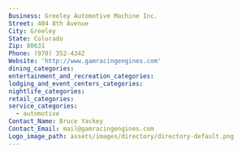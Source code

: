 ```yaml
---
Business: Greeley Automotive Machine Inc.
Street: 404 8th Avenue
City: Greeley
State: Colorado
Zip: 80631
Phone: (970) 352-4342
Website: 'http://www.gamracingengines.com'
dining_categories:
entertainment_and_recreation_categories:
lodging_and_event_centers_categories:
nightlife_categories:
retail_categories:
service_categories:
  - automotive
Contact_Name: Bruce Yackey
Contact_Email: mail@gamracingengines.com
Logo_image_path: assets/images/directory/directory-default.png
---
```



